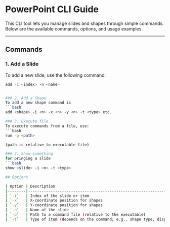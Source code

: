 # PowerPoint CLI Guide

This CLI tool lets you manage slides and shapes through simple commands. Below are the available commands, options, and usage examples.

---

## Commands

### 1. Add a Slide
To add a new slide, use the following command:
```bash
add -i <index> -n <name>


### 2. Add a Shape
To add a new shape command is 
```bash
add <shape> -i <n> -x <n> -y <n> -t <type> etc.

### 3. Execute file
To execute commands from a file, use:
```bash
run -p <path>

(path is relative to executable file)

### 3. Show something
for pringing a slide
```bash
show <slide> -i <n> -t <type>

## Options

| Option | Description                                                        |
|--------|--------------------------------------------------------------------|
| `-i`   | Index of the slide or item                                         |
| `-x`   | X-coordinate position for shapes                                   |
| `-y`   | Y-coordinate position for shapes                                   |
| `-n`   | Name of the slide                                                  |
| `-p`   | Path to a command file (relative to the executable)                |
| `-t`   | Type of item (depends on the command; e.g., shape type, display type) |

